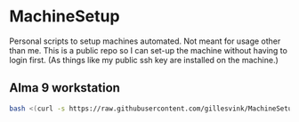 # MachineSetup
Personal scripts to setup machines automated. Not meant for usage other than me. This is a public repo so I can set-up the machine without having to login first. (As things like my public ssh key are installed on the machine.)


## Alma 9 workstation
```bash
bash <(curl -s https://raw.githubusercontent.com/gillesvink/MachineSetup/main/alma_9.sh)
```

